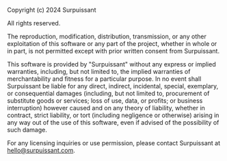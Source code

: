 Copyright (c) 2024 Surpuissant

All rights reserved.

The reproduction, modification, distribution, transmission, or any other exploitation of this software or any part of the project, whether in whole or in part, is not permitted except with prior written consent from Surpuissant.

This software is provided by "Surpuissant" without any express or implied warranties, including, but not limited to, the implied warranties of merchantability and fitness for a particular purpose. In no event shall Surpuissant be liable for any direct, indirect, incidental, special, exemplary, or consequential damages (including, but not limited to, procurement of substitute goods or services; loss of use, data, or profits; or business interruption) however caused and on any theory of liability, whether in contract, strict liability, or tort (including negligence or otherwise) arising in any way out of the use of this software, even if advised of the possibility of such damage.

For any licensing inquiries or use permission, please contact Surpuissant at hello@surpuissant.com.
